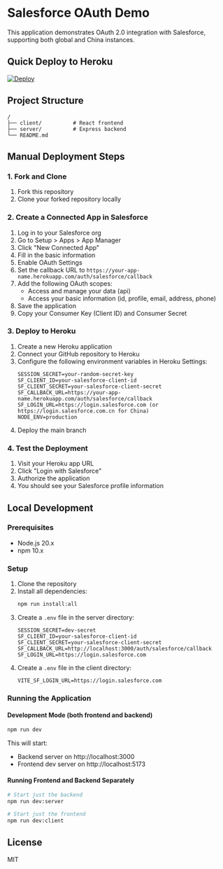 # Salesforce OAuth Demo

This application demonstrates OAuth 2.0 integration with Salesforce, supporting both global and China instances.

## Quick Deploy to Heroku

[![Deploy](https://www.herokucdn.com/deploy/button.svg)](https://heroku.com/deploy)

## Project Structure

```
/
├── client/          # React frontend
├── server/          # Express backend
└── README.md
```

## Manual Deployment Steps

### 1. Fork and Clone

1. Fork this repository
2. Clone your forked repository locally

### 2. Create a Connected App in Salesforce

1. Log in to your Salesforce org
2. Go to Setup > Apps > App Manager
3. Click "New Connected App"
4. Fill in the basic information
5. Enable OAuth Settings
6. Set the callback URL to `https://your-app-name.herokuapp.com/auth/salesforce/callback`
7. Add the following OAuth scopes:
    - Access and manage your data (api)
    - Access your basic information (id, profile, email, address, phone)
8. Save the application
9. Copy your Consumer Key (Client ID) and Consumer Secret

### 3. Deploy to Heroku

1. Create a new Heroku application
2. Connect your GitHub repository to Heroku
3. Configure the following environment variables in Heroku Settings:
    ```
    SESSION_SECRET=your-random-secret-key
    SF_CLIENT_ID=your-salesforce-client-id
    SF_CLIENT_SECRET=your-salesforce-client-secret
    SF_CALLBACK_URL=https://your-app-name.herokuapp.com/auth/salesforce/callback
    SF_LOGIN_URL=https://login.salesforce.com (or https://login.salesforce.com.cn for China)
    NODE_ENV=production
    ```
4. Deploy the main branch

### 4. Test the Deployment

1. Visit your Heroku app URL
2. Click "Login with Salesforce"
3. Authorize the application
4. You should see your Salesforce profile information

## Local Development

### Prerequisites

-   Node.js 20.x
-   npm 10.x

### Setup

1. Clone the repository
2. Install all dependencies:
    ```bash
    npm run install:all
    ```
3. Create a `.env` file in the server directory:
    ```
    SESSION_SECRET=dev-secret
    SF_CLIENT_ID=your-salesforce-client-id
    SF_CLIENT_SECRET=your-salesforce-client-secret
    SF_CALLBACK_URL=http://localhost:3000/auth/salesforce/callback
    SF_LOGIN_URL=https://login.salesforce.com
    ```
4. Create a `.env` file in the client directory:
    ```
    VITE_SF_LOGIN_URL=https://login.salesforce.com
    ```

### Running the Application

#### Development Mode (both frontend and backend)

```bash
npm run dev
```

This will start:

-   Backend server on http://localhost:3000
-   Frontend dev server on http://localhost:5173

#### Running Frontend and Backend Separately

```bash
# Start just the backend
npm run dev:server

# Start just the frontend
npm run dev:client
```

## License

MIT
